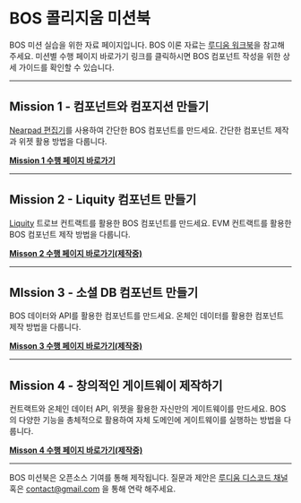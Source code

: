 # BOS 콜리지움 미션북
BOS 미션 실습을 위한 자료 페이지입니다. BOS 이론 자료는 [루디움 워크북](https://collegium-bos.ludium.world/forums/Q9AHNXN2D/threads/T3FHEZHD6)을 참고해주세요. 미션별 수행 페이지 바로가기 링크를 클릭하시면 BOS 컴포넌트 작성을 위한 상세 가이드를 확인할 수 있습니다.

---
## Mission 1 - 컴포넌트와 컴포지션 만들기
[Nearpad 편집기](https://nearpad.dev/editor)를 사용하여 간단한 BOS 컴포넌트를 만드세요. 간단한 컴포넌트 제작과 위젯 활용 방법을 다룹니다.

[**Mission 1 수행 페이지 바로가기**](https://github.com/LudiumAgwn/collegium-bos-wk1)

---
## Mission 2 - Liquity 컴포넌트 만들기
[Liquity](https://www.liquity.org/) 트로브 컨트랙트를 활용한 BOS 컴포넌트를 만드세요. EVM 컨트랙트를 활용한 BOS 컴포넌트 제작 방법을 다룹니다.

[**Misson 2 수행 페이지 바로가기(제작중)**](https://github.com/LudiumAgwn/collegium-bos-wk2)

---
## MIssion 3 - 소셜 DB 컴포넌트 만들기
BOS 데이터와 API를 활용한 컴포넌트를 만드세요. 온체인 데이터를 활용한 컴포넌트 제작 방법을 다룹니다.

[**Misson 3 수행 페이지 바로가기(제작중)**](https://github.com/LudiumAgwn/collegium-bos-wk3)

---
## Mission 4 - 창의적인 게이트웨이 제작하기

컨트랙트와 온체인 데이터 API, 위젯을 활용한 자신만의 게이트웨이를 만드세요. BOS의 다양한 기능을 총체적으로 활용하여 자체 도메인에 게이트웨이를 실행하는 방법을 다룹니다.

[**Misson 4 수행 페이지 바로가기(제작중)**](https://github.com/LudiumAgwn/collegium-bos-wk4)

--- 
BOS 미션북은 오픈소스 기여를 통해 제작됩니다. 질문과 제안은 [루디움 디스코드 채널](https://discord.com/invite/c8Snswayuw) 혹은 contact@gmail.com 을 통해 연락 해주세요. 